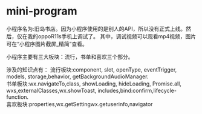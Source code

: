 # mini-program
小程序名为:旧岛书店。因为小程序使用的是别人的API，所以没有正式上线。然后，仅在我的oppoR11s手机上调试了。
其中，调试视频可以观看mp4视频，图片可在“小程序图片截屏_精简”查看。

小程序主要有三大板块：流行，书单和喜欢三个部分。

涉及的知识点有：
流行板块:component, slot, openType, eventTrigger, models, storage,behavior, getBackgroundAudioManager.<br>
书单板块:wx.navigateTo,class, showLoading, hideLoading, Promise.all, wxs,externalClasses,wx.showToast, includes,bind:confirm,lifecycle-function.<br>
喜欢板块:properties,wx.getSettingwx.getuserinfo,navigator



